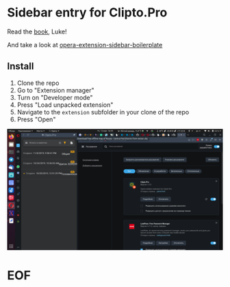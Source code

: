 # Sidebar entry for Clipto.Pro

Read the [book](https://dev.opera.com/extensions/sidebar-action-manual/), Luke!

And take a look at [opera-extension-sidebar-boilerplate](https://github.com/da2x/opera-extension-sidebar-boilerplate)

## Install

1. Clone the repo
1. Go to "Extension manager"
1. Turn on "Developer mode"
1. Press "Load unpacked extension"
1. Navigate to the `extension` subfolder in your clone of the repo
1. Press "Open"

![screen](screen.png)

# EOF #
<!-- vim:set ft=markdown ai et ts=4 sts=4 sw=4 cc=80: -->
